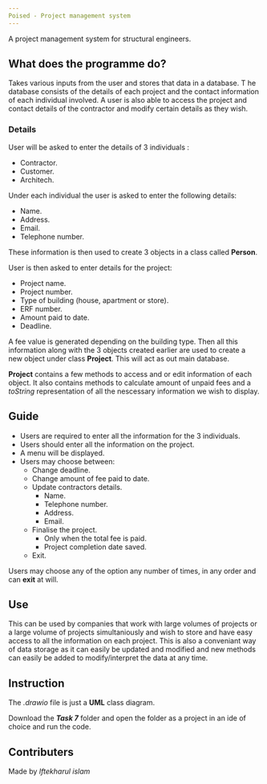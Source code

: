 ```yaml
---
Poised - Project management system
---
```

A project management system for structural engineers.

## What does the programme do?

Takes various inputs from the user and stores that data in a database. T
he database consists of the details of each project and the contact information of each individual involved.
A user is also able to access the project and contact details of the contractor and modify certain details as they wish.

### Details

User will be asked to enter the details of 3 individuals : 
* Contractor.
* Customer.
* Architech.

Under each individual the user is asked to enter the following details:
* Name.
* Address.
* Email.
* Telephone number.

These information is then used to create 3 objects in a class called **Person**.

User is then asked to enter details for the project:
* Project name.
* Project number.
* Type of building (house, apartment or store).
* ERF number.
* Amount paid to date.
* Deadline.

A fee value is generated depending on the building type. 
Then all this information along with the 3 objects created earlier are used to create a new object under class **Project**.
This will act as out main database.

**Project** contains a few methods to access and or edit information of each object. It also contains methods to calculate amount of unpaid fees and
a *toString* representation of all the nescessary information we wish to display.

## Guide

* Users are required to enter all the information for the 3 individuals.
* Users should enter all the information on the project.
* A menu will be displayed.
* Users may choose between:
  * Change deadline.
  * Change amount of fee paid to date.
  * Update contractors details.
    * Name.
    * Telephone number.
    * Address.
    * Email.
  * Finalise the project.
    * Only when the total fee is paid.
    * Project completion date saved.
  * Exit.

Users may choose any of the option any number of times, in any order and can **exit** at will.

## Use

This can be used by companies that work with large volumes of projects or a large volume of projects simultaniously and
wish to store and have easy access to all the information on each project. This is also a conveniant way of data storage as
it can easily be updated and modified and new methods can easily be added to modify/interpret the data at any time.

## Instruction

The *.drawio* file is just a **UML** class diagram.

Download the *__Task 7__* folder and open the folder as a project in an ide of choice and run the code.

## Contributers

Made by *Iftekharul islam*
